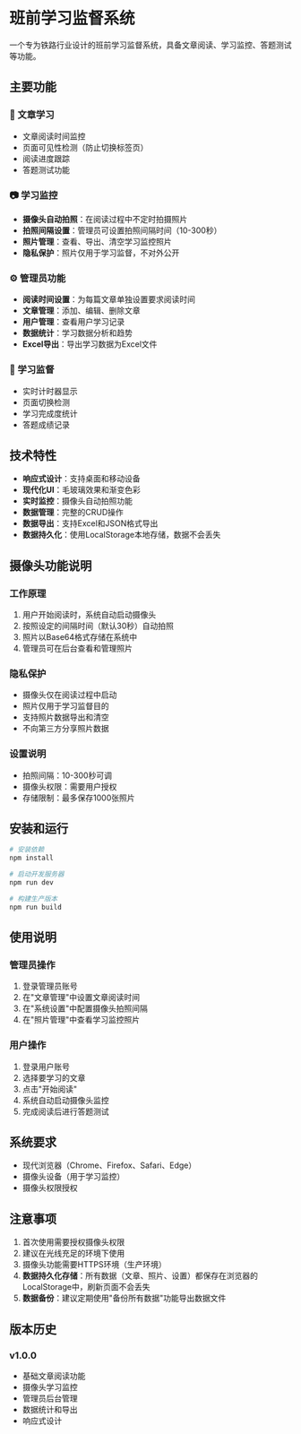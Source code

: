 # 班前学习监督系统

一个专为铁路行业设计的班前学习监督系统，具备文章阅读、学习监控、答题测试等功能。

## 主要功能

### 📖 文章学习
- 文章阅读时间监控
- 页面可见性检测（防止切换标签页）
- 阅读进度跟踪
- 答题测试功能

### 📷 学习监控
- **摄像头自动拍照**：在阅读过程中不定时拍摄照片
- **拍照间隔设置**：管理员可设置拍照间隔时间（10-300秒）
- **照片管理**：查看、导出、清空学习监控照片
- **隐私保护**：照片仅用于学习监督，不对外公开

### ⚙️ 管理员功能
- **阅读时间设置**：为每篇文章单独设置要求阅读时间
- **文章管理**：添加、编辑、删除文章
- **用户管理**：查看用户学习记录
- **数据统计**：学习数据分析和趋势
- **Excel导出**：导出学习数据为Excel文件

### 🎯 学习监督
- 实时计时器显示
- 页面切换检测
- 学习完成度统计
- 答题成绩记录

## 技术特性

- **响应式设计**：支持桌面和移动设备
- **现代化UI**：毛玻璃效果和渐变色彩
- **实时监控**：摄像头自动拍照功能
- **数据管理**：完整的CRUD操作
- **数据导出**：支持Excel和JSON格式导出
- **数据持久化**：使用LocalStorage本地存储，数据不会丢失

## 摄像头功能说明

### 工作原理
1. 用户开始阅读时，系统自动启动摄像头
2. 按照设定的间隔时间（默认30秒）自动拍照
3. 照片以Base64格式存储在系统中
4. 管理员可在后台查看和管理照片

### 隐私保护
- 摄像头仅在阅读过程中启动
- 照片仅用于学习监督目的
- 支持照片数据导出和清空
- 不向第三方分享照片数据

### 设置说明
- 拍照间隔：10-300秒可调
- 摄像头权限：需要用户授权
- 存储限制：最多保存1000张照片

## 安装和运行

```bash
# 安装依赖
npm install

# 启动开发服务器
npm run dev

# 构建生产版本
npm run build
```

## 使用说明

### 管理员操作
1. 登录管理员账号
2. 在"文章管理"中设置文章阅读时间
3. 在"系统设置"中配置摄像头拍照间隔
4. 在"照片管理"中查看学习监控照片

### 用户操作
1. 登录用户账号
2. 选择要学习的文章
3. 点击"开始阅读"
4. 系统自动启动摄像头监控
5. 完成阅读后进行答题测试

## 系统要求

- 现代浏览器（Chrome、Firefox、Safari、Edge）
- 摄像头设备（用于学习监控）
- 摄像头权限授权

## 注意事项

1. 首次使用需要授权摄像头权限
2. 建议在光线充足的环境下使用
3. 摄像头功能需要HTTPS环境（生产环境）
4. **数据持久化存储**：所有数据（文章、照片、设置）都保存在浏览器的LocalStorage中，刷新页面不会丢失
5. **数据备份**：建议定期使用"备份所有数据"功能导出数据文件

## 版本历史

### v1.0.0
- 基础文章阅读功能
- 摄像头学习监控
- 管理员后台管理
- 数据统计和导出
- 响应式设计
